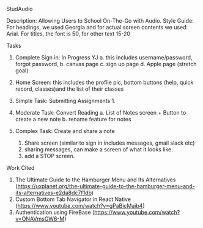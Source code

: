 StudAudio



Description: Allowing Users to School On-The-Go with Audio. 
Style Guide:
For headings, we used Georgia and for actual screen contents we used: Arial. For titles, the font is 50, for other text 15-20


Tasks 
1. Complete Sign in: In Progress YJ
    a. this includes username/password, forgot password, 
    b. canvas page
    c. sign up page
    d. Apple page (stretch goal)
2. Home Screen: this includes the profile pic,  bottom buttons (help, quick record, classes)and the list of their classes
3. Simple Task: Submitting Assignments
    1. 

4. Moderate Task: Convert Reading
    a. List of Notes screen + Button to create a new note
    b. rename feature for notes
5. Complex Task: Create and share a note
   1. Share screen (similar to sign in includes messages, gmail slack etc)
   2. sharing messages, can make a screen of what it looks like. 
   3. add a STOP screen. 



Work Cited

1. The Ultimate Guide to the Hamburger Menu and Its Alternatives (https://uxplanet.org/the-ultimate-guide-to-the-hamburger-menu-and-its-alternatives-e2da8dc7f1db)
2. Custom Bottom Tab Navigator in React Native (https://www.youtube.com/watch?v=gPaBicMaib4)
3. Authentication using FireBase (https://www.youtube.com/watch?v=ONAVmsGW6-M)




